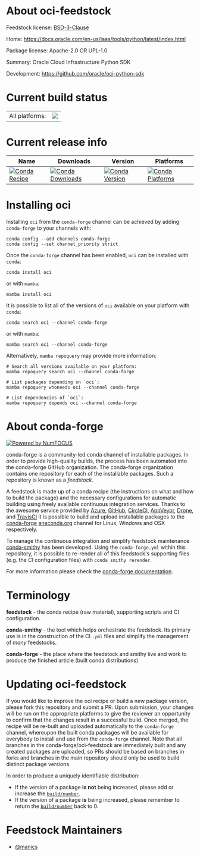 About oci-feedstock
===================

Feedstock license: [BSD-3-Clause](https://github.com/conda-forge/oci-feedstock/blob/main/LICENSE.txt)

Home: https://docs.oracle.com/en-us/iaas/tools/python/latest/index.html

Package license: Apache-2.0 OR UPL-1.0

Summary: Oracle Cloud Infrastructure Python SDK

Development: https://github.com/oracle/oci-python-sdk

Current build status
====================


<table><tr><td>All platforms:</td>
    <td>
      <a href="https://dev.azure.com/conda-forge/feedstock-builds/_build/latest?definitionId=17929&branchName=main">
        <img src="https://dev.azure.com/conda-forge/feedstock-builds/_apis/build/status/oci-feedstock?branchName=main">
      </a>
    </td>
  </tr>
</table>

Current release info
====================

| Name | Downloads | Version | Platforms |
| --- | --- | --- | --- |
| [![Conda Recipe](https://img.shields.io/badge/recipe-oci-green.svg)](https://anaconda.org/conda-forge/oci) | [![Conda Downloads](https://img.shields.io/conda/dn/conda-forge/oci.svg)](https://anaconda.org/conda-forge/oci) | [![Conda Version](https://img.shields.io/conda/vn/conda-forge/oci.svg)](https://anaconda.org/conda-forge/oci) | [![Conda Platforms](https://img.shields.io/conda/pn/conda-forge/oci.svg)](https://anaconda.org/conda-forge/oci) |

Installing oci
==============

Installing `oci` from the `conda-forge` channel can be achieved by adding `conda-forge` to your channels with:

```
conda config --add channels conda-forge
conda config --set channel_priority strict
```

Once the `conda-forge` channel has been enabled, `oci` can be installed with `conda`:

```
conda install oci
```

or with `mamba`:

```
mamba install oci
```

It is possible to list all of the versions of `oci` available on your platform with `conda`:

```
conda search oci --channel conda-forge
```

or with `mamba`:

```
mamba search oci --channel conda-forge
```

Alternatively, `mamba repoquery` may provide more information:

```
# Search all versions available on your platform:
mamba repoquery search oci --channel conda-forge

# List packages depending on `oci`:
mamba repoquery whoneeds oci --channel conda-forge

# List dependencies of `oci`:
mamba repoquery depends oci --channel conda-forge
```


About conda-forge
=================

[![Powered by
NumFOCUS](https://img.shields.io/badge/powered%20by-NumFOCUS-orange.svg?style=flat&colorA=E1523D&colorB=007D8A)](https://numfocus.org)

conda-forge is a community-led conda channel of installable packages.
In order to provide high-quality builds, the process has been automated into the
conda-forge GitHub organization. The conda-forge organization contains one repository
for each of the installable packages. Such a repository is known as a *feedstock*.

A feedstock is made up of a conda recipe (the instructions on what and how to build
the package) and the necessary configurations for automatic building using freely
available continuous integration services. Thanks to the awesome service provided by
[Azure](https://azure.microsoft.com/en-us/services/devops/), [GitHub](https://github.com/),
[CircleCI](https://circleci.com/), [AppVeyor](https://www.appveyor.com/),
[Drone](https://cloud.drone.io/welcome), and [TravisCI](https://travis-ci.com/)
it is possible to build and upload installable packages to the
[conda-forge](https://anaconda.org/conda-forge) [anaconda.org](https://anaconda.org/)
channel for Linux, Windows and OSX respectively.

To manage the continuous integration and simplify feedstock maintenance
[conda-smithy](https://github.com/conda-forge/conda-smithy) has been developed.
Using the ``conda-forge.yml`` within this repository, it is possible to re-render all of
this feedstock's supporting files (e.g. the CI configuration files) with ``conda smithy rerender``.

For more information please check the [conda-forge documentation](https://conda-forge.org/docs/).

Terminology
===========

**feedstock** - the conda recipe (raw material), supporting scripts and CI configuration.

**conda-smithy** - the tool which helps orchestrate the feedstock.
                   Its primary use is in the construction of the CI ``.yml`` files
                   and simplify the management of *many* feedstocks.

**conda-forge** - the place where the feedstock and smithy live and work to
                  produce the finished article (built conda distributions)


Updating oci-feedstock
======================

If you would like to improve the oci recipe or build a new
package version, please fork this repository and submit a PR. Upon submission,
your changes will be run on the appropriate platforms to give the reviewer an
opportunity to confirm that the changes result in a successful build. Once
merged, the recipe will be re-built and uploaded automatically to the
`conda-forge` channel, whereupon the built conda packages will be available for
everybody to install and use from the `conda-forge` channel.
Note that all branches in the conda-forge/oci-feedstock are
immediately built and any created packages are uploaded, so PRs should be based
on branches in forks and branches in the main repository should only be used to
build distinct package versions.

In order to produce a uniquely identifiable distribution:
 * If the version of a package **is not** being increased, please add or increase
   the [``build/number``](https://docs.conda.io/projects/conda-build/en/latest/resources/define-metadata.html#build-number-and-string).
 * If the version of a package **is** being increased, please remember to return
   the [``build/number``](https://docs.conda.io/projects/conda-build/en/latest/resources/define-metadata.html#build-number-and-string)
   back to 0.

Feedstock Maintainers
=====================

* [@manics](https://github.com/manics/)

